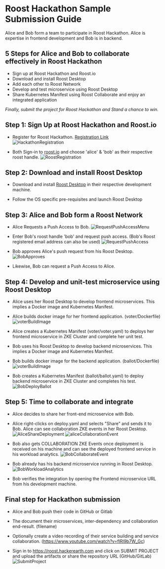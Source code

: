 # Roost Hackathon Sample Submission Guide
Alice and Bob form a team to participate in Roost Hackathon. Alice is expertise in frontend development and Bob is in backend.

## 5 Steps for Alice and Bob to collaborate effectively in Roost Hackathon
 - Sign up at Roost Hackathon and Roost.io
 - Download and install Roost Desktop
 - Add each other to Roost Network
 - Develop and test microservice using Roost Desktop
 - Share Kubernetes Manifest using Roost Collaborate and enjoy an integrated application
 
 _Finally, submit the project for Roost Hackathon and Stand a chance to win._

## Step 1: Sign Up at Roost Hackathon and Roost.io
- Register for Roost Hackathon. [Registration Link](https://roost.hackerearth.com/)
![HackathonRegistration](images/HackathonRegistration.png)

- Both Sign-in to [roost.io](http://roost.io) and choose 'alice' & 'bob' as their respective roost handle.
![RoostRegistration](images/RoostRegistration.png)

## Step 2: Download and install Roost Desktop
- Download and install [Roost Desktop](http://roost.io/download) in their respective development machine.

- Follow the OS specific pre-requisites and launch Roost Desktop

## Step 3: Alice and Bob form a Roost Network
- Alice Requests a Push Access to Bob.
![RequestPushAccessMenu](images/RequestPushAccessMenu.png)

- Enter Bob's roost handle 'bob' and request push access. (Bob's Roost registered email address can also be used)
![RequestPushAccess](images/RequestPushAccess.png)

- Bob approves Alice's push request from his Roost Desktop.
![BobApproves](images/BobApproves.PNG)

- Likewise, Bob can request a Push Access to Alice.

## Step 4: Develop and unit-test microservice using Roost Desktop
- Alice uses her Roost Desktop to develop frontend microservices. This implies a Docker image and Kubernetes Manifest.

- Alice builds docker image for her frontend application. (voter/Dockerfile)
![voterBuildImage](images/voterBuildImage.png)

- Alice creates a Kubernetes Manifest (voter/voter.yaml) to deploys her frontend microservice in ZKE Cluster and complete her unit test.

- Bob uses his Roost Desktop to develop backend microservices. This implies a Docker image and Kubernetes Manifest.

- Bob builds docker image for the backend application. (ballot/Dockerfile)
![voterBuildImage](images/voterBuildImage.png)

- Bob creates a Kubernetes Manifest (ballot/ballot.yaml) to deploy backend microservice in ZKE Cluster and completes his test.
![BobDeployBallot](images/BallotApplyToZKE.PNG)

## Step 5: Time to collaborate and integrate
- Alice decides to share her front-end microservice with Bob.

- Alice right-clicks on deploy.yaml and selects "Share" and sends it to Bob. Alice can see collaboration ZKE events in her Roost Desktop.
![AliceShareDeployment](images/AliceShareDeployment.png)
![aliceCollaborationEvent](images/aliceCollaborationEvent.png)

- Bob also gets COLLABORATION ZKE Events once deployment is received on his machine and can see the deployed frontend service in his workload analytics.
![BobCollaborateEvent](images/BobCollaborateEvent.png)

- Bob already has his backend microservice running in Roost Desktop.
![BobWorkloadAnalytics](images/WorkloadAnalytics.PNG)

- Bob verifies the integration by opening the Frontend microservice URL from his development machine.

## Final step for Hackathon submission

- Alice and Bob push their code in GitHub or Gitlab

- The document their microservices, inter-dependency and collaboration end-result. (filename)

- Optionally create a video recording of their service building and service collaboration. (https://www.youtube.com/watch?v=flRl9b7W_Gc)

- Sign in to https://roost.hackerearth.com and click on SUBMIT PROJECT and upload the artifacts or share the repository URL (GitHub/GitLab)
![SubmitProject](images/SubmitProject.png)
